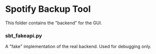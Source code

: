 # Spotify Backup Tool

This folder contains the "backend" for the GUI.

### sbt_fakeapi.py
A "fake" implementation of the real backend. Used for debugging only.
